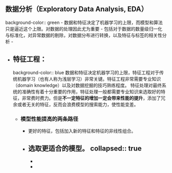 ## 数据分析（Exploratory Data Analysis, EDA）
background-color:: green
	- 数据和特征决定了机器学习的上限，而模型和算法只是逼近这个上限。对数据的处理因此尤为重要
	- 包括对于数据的数量级归一化与标准化，对异常数据的剔除，对数据分布进行转换，以及特征与标签的相关性分析
	-
- ## 特征工程：
  background-color:: blue
  数据和特征决定机器学习的上限，特征工程对于传统机器学习（也有人称为浅层学习）非常关键。特征工程非常需要专业知识（domain knowledge）以及对数据挖掘的技巧熟练程度。
  特征处理对最终系统的准确性有着十分重要的作用，特征处理一般都需要专业知识来选取好的特征，非常费时费力。但是**不一定特征的增加一定会带来性能的提升**，添加了冗余或者无关的特征，反而会浪费模型的搜索能力，使性能变差。
	- ### 模型性能提高的两条路径
		- 更好的特征，包括加入新的特征和特征的非线性组合。
		- 选取更适合的模型。
		  collapsed:: true
			-
			-
			-